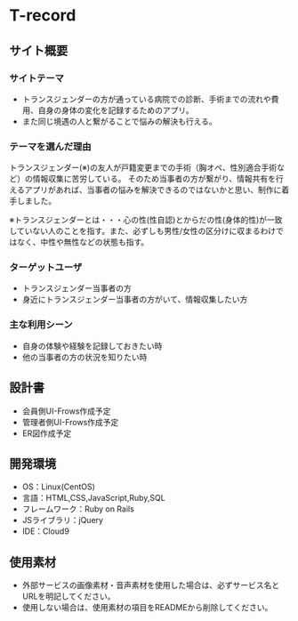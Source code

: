 # T-record

## サイト概要
### サイトテーマ
- トランスジェンダーの方が通っている病院での診断、手術までの流れや費用、自身の身体の変化を記録するためのアプリ。
- また同じ境遇の人と繋がることで悩みの解決も行える。


### テーマを選んだ理由
トランスジェンダー(※)の友人が戸籍変更までの手術（胸オペ、性別適合手術など）の情報収集に苦労している。
そのため当事者の方が繋がり、情報共有を行えるアプリがあれば、当事者の悩みを解決できるのではないかと思い、制作に着手しました。

※トランスジェンダーとは・・・心の性(性自認)とからだの性(身体的性)が一致していない人のことを指す。また、必ずしも男性/女性の区分けに収まるわけではなく、中性や無性などの状態も指す。


### ターゲットユーザ
- トランスジェンダー当事者の方
- 身近にトランスジェンダー当事者の方がいて、情報収集したい方


### 主な利用シーン
- 自身の体験や経験を記録しておきたい時
- 他の当事者の方の状況を知りたい時


## 設計書
- 会員側UI-Frows作成予定
- 管理者側UI-Frows作成予定
- ER図作成予定


## 開発環境
- OS：Linux(CentOS)
- 言語：HTML,CSS,JavaScript,Ruby,SQL
- フレームワーク：Ruby on Rails
- JSライブラリ：jQuery
- IDE：Cloud9

## 使用素材
- 外部サービスの画像素材・音声素材を使用した場合は、必ずサービス名とURLを明記してください。
- 使用しない場合は、使用素材の項目をREADMEから削除してください。